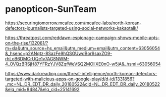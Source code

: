 # panopticon-SunTeam

https://securingtomorrow.mcafee.com/mcafee-labs/north-korean-defectors-journalists-targeted-using-social-networks-kakaotalk/

https://threatpost.com/reddawn-espionage-campaign-shows-mobile-apts-on-the-rise/132081/?m=xla&utm_source=hs_email&utm_medium=email&utm_content=63056054&_hsenc=p2ANqtz-8SazFe9hQSGUwdBor9saxZO9-rhLoB6DMCrUQe1v7AG8NWM-4_OVQzBRSjH87YFRzYJV8ZqfWeVSQ2MOllXE0nO-w5jA&_hsmi=63056054

https://www.darkreading.com/threat-intelligence/north-korean-defectors-targeted-with-malicious-apps-on-google-play/d/d-id/1331856?_mc=NL_DR_EDT_DR_daily_20180522&cid=NL_DR_EDT_DR_daily_20180522&elq_mid=84847&elq_cid=25141692
